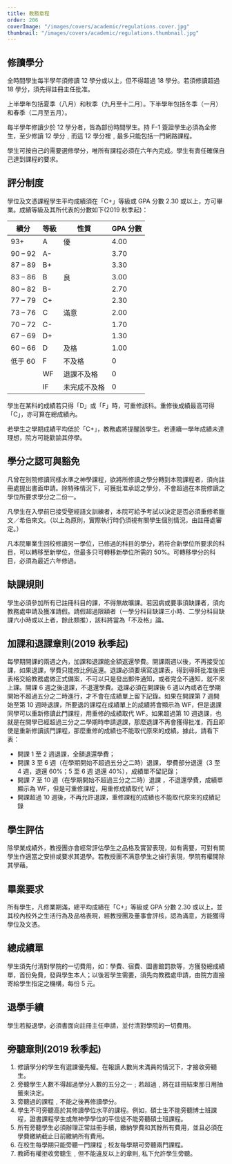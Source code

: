 ```yaml
---
title: 教務章程
order: 206
coverImage: "/images/covers/academic/regulations.cover.jpg"
thumbnail: "/images/covers/academic/regulations.thumbnail.jpg"
---
```


## 修讀學分

全時間學生每半學年須修讀 12 學分或以上，但不得超過 18 學分。若須修讀超過 18 學分，須先得註冊主任批准。

上半學年包括夏季（八月）和秋季（九月至十二月）。下半學年包括冬季（一月）和春季（二月至五月）。

每半學年修讀少於 12 學分者，皆為部份時間學生。持 F-1 簽證學生必須為全修生，至少修讀 12 學分﹐而這 12 學分裡﹐最多只能包括一門網路課程。

學生可按自己的需要選修學分，唯所有課程必須在六年內完成。學生有責任確保自己達到課程的要求。

## 評分制度

學位及文憑課程學生平均成績須在「C+」等級或 GPA 分數 2.30 或以上，方可畢業。成績等級及其所代表的分數如下(2019 秋季起)：

| 績分    | 等級 | 性質         | GPA 分數 |
| ------- | ---- | ------------ | -------- |
| 93+     | A    | 優           | 4.00     |
| 90 – 92 | A-   |              | 3.70     |
| 87 – 89 | B+   |              | 3.30     |
| 83 – 86 | B    | 良           | 3.00     |
| 80 – 82 | B-   |              | 2.70     |
| 77 – 79 | C+   |              | 2.30     |
| 73 – 76 | C    | 滿意         | 2.00     |
| 70 – 72 | C-   |              | 1.70     |
| 67 – 69 | D+   |              | 1.30     |
| 60 – 66 | D    | 及格         | 1.00     |
| 低于 60 | F    | 不及格       | 0        |
|         | WF   | 退課不及格   | 0        |
|         | IF   | 未完成不及格 | 0        |

學生在某科的成績若只得「D」或「F」時，可重修該科。重修後成績最高可得「C」，亦可算在總成績內。

若學生之學期成績平均低於「C+」，教務處將提醒該學生。若連續一學年成績未達理想，院方可能勸諭其停學。

## 學分之認可與豁免

凡曾在別院修讀同樣水準之神學課程，欲將所修讀之學分轉到本院課程者，須向註冊處提出書面申請。除特殊情況下，可獲批准承認之學分，不會超過在本院修讀之學位所要求學分之二份一。

凡學生在入學前已接受聖經語文訓練者，本院可給予考試以決定是否必須重修希臘文／希伯來文。（以上為原則，實際執行時仍須視有關學生個別情況，由註冊處審定。）

凡本院畢業生回校修讀另一學位，已修過的科目的學分，若符合新學位所要求的科目，可以轉移至新學位，但最多只可轉移新學位所需的 50%。可轉移學分的科目，必須為最近六年修過。

## 缺課規則

學生必須參加所有已註冊科目的課，不得無故曠課。若因病或要事須缺課者，須向教務處申請及獲准請假。請假超過限額者（一學分科目缺課三小時、二學分科目缺課六小時或以上者，餘此類推），該科將當為「不及格」論。

## 加課和退課章則(2019 秋季起)

每學期開課的兩週之內，加課和退課能全額返還學費。開課兩週以後，不再接受加課，如果退課，學費只能按比例返還。退課必須要填寫退課表，得到導師批准後把表格交給教務處做正式備案，不可以只是發出郵件通知，或者完全不通知，就不來上課。開課 6 週之後退課，不退還學費。退課必須在開課後 6 週以內或者在學期開始不超過五分之二時進行，才不會在成績單上留下記錄。如果在開課第 7 週開始至第 10 週時退課，所要退的課程在成績單上的成績將會顯示為 WF，但是退課同學可以重新修讀此門課程，用重修的成績取代 WF。如果超過第 10 週退課，也就是在開學已經超過三分之二學期時申請退課，那麼退課不再會獲得批准，而且即使是重新修讀該門課程，那麼重修的成績也不能取代原來的成績。據此，請看下表：

- 開課 1 至 2 週退課，全額退還學費；
- 開課 3 至 6 週（在學期開始不超過五分之二時）退課， 學費部分退還（3 至 4 週，退還 60%；5 至 6 週 退還 40%），成績單不留記錄；
- 開課 7 至 10 週（在學期開始不超過三分之二時）退課 ，不退還學費，成績單顯示為 WF，但是可重修課程，用重修成績取代 WF；
- 開課超過 10 週後，不再允許退課，重修課程的成績也不能取代原來的成績記錄

## 學生評估

除學業成績外，教授團亦會經常評估學生之品格及實習表現，如有需要，可對有關學生作適當之安排或要求其退學。若教授團不满意學生之操行表現，學院有權開除其學藉。

## 畢業要求

所有學生，凡修業期滿，總平均成績在「C+」等級或 GPA 分數 2.30 或以上，並其校內校外之生活行為及品格表現，經教授團及董事會評核，認為滿意，方能獲得學位及文憑。

## 總成績單

學生須先付清對學院的一切費用，如：學費、宿費、圖書館罰款等，方獲發總成績單，首份免費，發與學生本人；以後若學生需要，須先向教務處申請，由院方直接寄給學生指定之機構，每份 5 元。

## 退學手續

學生若擬退學，必須書面向註冊主任申請，並付清對學院的一切費用。

## 旁聽章則(2019 秋季起)

1. 修讀學分的學生有選課優先權。在報讀人數尚未滿員的情況下，才接收旁聽生。
2. 旁聽學生人數不得超過學分人數的五分之一﹔若超過﹐將在註冊結束那日用抽籤來決定。
3. 旁聽過的課程﹐不能之後再修讀學分。
4. 學生不可旁聽高於其修讀學位水平的課程。例如，碩士生不能旁聽博士班課程，證書課程學生或無神學學位的平信徒不能旁聽碩士班課程。
5. 所有旁聽學生必須辦理正常註冊手續，繳納學費和其餘所有費用，並且必須在學費繳納截止日前繳納所有費用。
6. 在校生每學期只能旁聽一門課程﹔校友每學期可旁聽兩門課程。
7. 教師有權拒收旁聽生﹐但不能違反以上的章則, 私下允許學生旁聽。
